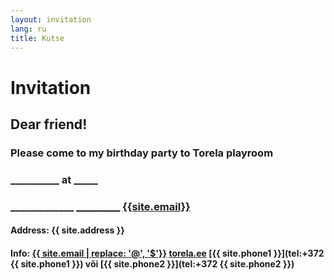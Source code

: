 ```yaml
---
layout: invitation
lang: ru
title: Kutse
---
```


# Invitation

## Dear friend<span id="friend-name"></span>!

### Please come to my birthday party to Torela playroom

### <b id="date">__________</b> at <b id="time">_____</b>

### <b id="name">_____________</b> [_________](tel:) [{{site.email}}](mailto:) 

#### Address: {{ site.address }}

#### Info: [{{ site.email | replace: '@', '$'}}](mailto)  [torela.ee]({{site.url}})  [{{ site.phone1 }}](tel:+372 {{ site.phone1 }}) või [{{ site.phone2 }}](tel:+372 {{ site.phone2 }})
